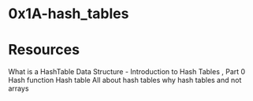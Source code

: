 # 0x1A-hash_tables

# Resources
 
What is a HashTable Data Structure - Introduction to Hash Tables , Part 0
Hash function
Hash table
All about hash tables
why hash tables and not arrays

